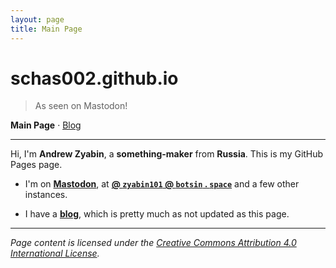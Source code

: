 ```yaml
---
layout: page
title: Main Page
---
```


# schas002.github.io

> As seen on Mastodon!

**Main Page** &middot; [Blog](/blog)

* * *

Hi, I'm **Andrew Zyabin**, a **something-maker** from **Russia**. This is my GitHub Pages page.

- I'm on **[Mastodon](https://joinmastodon.org)**, at **[@ `zyabin101` @ `botsin` . `space`](https://botsin.space/@zyabin101)** and a few other instances.

- I have a **[blog](/blog)**, which is pretty much as not updated as this page.

* * *

*Page content is licensed under the <a rel="license" href="http://creativecommons.org/licenses/by/4.0/">Creative Commons Attribution 4.0 International License</a>.*
